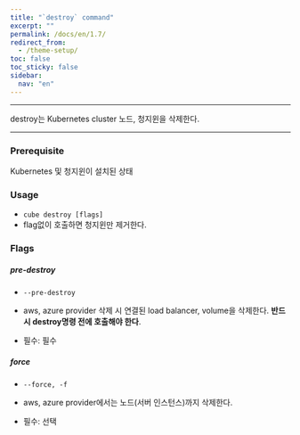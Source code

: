 ```yaml
---
title: "`destroy` command"
excerpt: ""
permalink: /docs/en/1.7/
redirect_from:
  - /theme-setup/
toc: false
toc_sticky: false
sidebar:
  nav: "en"
---
```


---
destroy는 Kubernetes cluster 노드, 청지윈을 삭제한다.

---

### Prerequisite

Kubernetes 및 청지윈이 설치된 상태

### Usage

* `cube destroy [flags]`
* flag없이 호출하면 청지윈만 제거한다.

### Flags

##### pre-destroy

* `--pre-destroy`

* aws, azure provider 삭제 시 연결된 load balancer, volume을 삭제한다. **반드시 destroy명령 전에 호출해야 한다**.

* 필수: 필수

##### force

* `--force, -f`

* aws, azure provider에서는 노드(서버 인스턴스)까지 삭제한다.

* 필수: 선택
